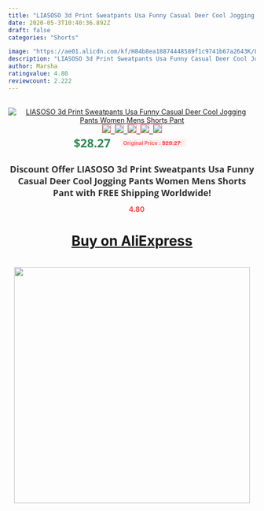 ```yaml
---
title: "LIASOSO 3d Print Sweatpants Usa Funny Casual Deer Cool Jogging Pants Women Mens Shorts  Pant"
date: 2020-05-3T10:40:36.892Z
draft: false
categories: "Shorts"

image: "https://ae01.alicdn.com/kf/H84b8ea18874448589f1c9741b67a2643K/LIASOSO-3d-Print-Sweatpants-Usa-Funny-Casual-Deer-Cool-Jogging-Pants-Women-Mens-Shorts-Pant.jpg"
description: "LIASOSO 3d Print Sweatpants Usa Funny Casual Deer Cool Jogging Pants Women Mens Shorts  Pant"
author: Marsha
ratingvalue: 4.80
reviewcount: 2.222
---
```

<br>
<div style="text-align: center;">
<a href="https://s.click.aliexpress.com/e/_99FpA5" target="_blank" rel="nofollow noopener noreferrer"><img alt="LIASOSO 3d Print Sweatpants Usa Funny Casual Deer Cool Jogging Pants Women Mens Shorts  Pant" class="magnifier-image" src="https://ae01.alicdn.com/kf/H84b8ea18874448589f1c9741b67a2643K/LIASOSO-3d-Print-Sweatpants-Usa-Funny-Casual-Deer-Cool-Jogging-Pants-Women-Mens-Shorts-Pant.jpg_640x640.jpg">
<br>
<img style="border:1px solid salmon" src="https://ae01.alicdn.com/kf/H84b8ea18874448589f1c9741b67a2643K/LIASOSO-3d-Print-Sweatpants-Usa-Funny-Casual-Deer-Cool-Jogging-Pants-Women-Mens-Shorts-Pant.jpg_120x120.jpg">&nbsp;&nbsp;<img style="border:1px solid salmon" src="https://ae01.alicdn.com/kf/Hf27f5bb827604ca1a90b31be717f9b6a0/LIASOSO-3d-Print-Sweatpants-Usa-Funny-Casual-Deer-Cool-Jogging-Pants-Women-Mens-Shorts-Pant.jpg_120x120.jpg">&nbsp;&nbsp;<img style="border:1px solid salmon" src="https://ae01.alicdn.com/kf/H1239ce6e4b4547cc99cb65e18e915f91K/LIASOSO-3d-Print-Sweatpants-Usa-Funny-Casual-Deer-Cool-Jogging-Pants-Women-Mens-Shorts-Pant.jpg_120x120.jpg">&nbsp;&nbsp;<img style="border:1px solid salmon" src="https://ae01.alicdn.com/kf/Hd66092d3e5a04584a2f05574882a0c1fN/LIASOSO-3d-Print-Sweatpants-Usa-Funny-Casual-Deer-Cool-Jogging-Pants-Women-Mens-Shorts-Pant.jpg_120x120.jpg">&nbsp;&nbsp;<img style="border:1px solid salmon" src="https://ae01.alicdn.com/kf/H24e8461f9aa34067bb30ad3afa014406U/LIASOSO-3d-Print-Sweatpants-Usa-Funny-Casual-Deer-Cool-Jogging-Pants-Women-Mens-Shorts-Pant.jpg_120x120.jpg"></a></div><br0>
<div style="text-align: center;"><span style="background-color: white; border: 0px; box-sizing: border-box; color: seagreen; display: inline-block; font-family: &quot;open sans&quot; , &quot;arial&quot; , &quot;helvetica&quot; , sans-serif , &quot;heiti&quot;; font-size: 24px; font-stretch: inherit; font-weight: 700; line-height: inherit; margin: 0px 10px 0px 0px; padding: 0px; vertical-align: middle;">$28.27 </span>
<span style="background: rgb(255 , 241 , 241); border-radius: 3px; border: 0px; box-sizing: border-box; color: #ff4747; display: inline-block; font-family: inherit; font-size: 12px; font-stretch: inherit; font-style: inherit; font-variant: inherit; font-weight: 600; line-height: inherit; margin: 0px; padding: 2px 5px; transform: scale(0.9); vertical-align: middle;">Original Price : <b style="text-decoration: line-through;">$28.27 </b> &nbsp;&nbsp;</span></div>
<h1 style="color: #333333; display: inline-block; font-family: &quot;open sans&quot; , &quot;arial&quot; , &quot;helvetica&quot; , sans-serif , &quot;heiti&quot;; font-size: 18px; font-stretch: inherit; font-weight: 700; text-align: center;">Discount Offer LIASOSO 3d Print Sweatpants Usa Funny Casual Deer Cool Jogging Pants Women Mens Shorts  Pant with FREE Shipping Worldwide!</h1>
<div style="color: #ff4747; text-align: center;">
<img src="https://4.bp.blogspot.com/-M0ZcTcb-5uY/XleCXlxnR4I/AAAAAAAAAEc/OrjgMkXV1oMQFaCRZj5HQwOCBcu3w1FegCPcBGAYYCw/s1600/star.png" style="height: 15px;">&nbsp;<b>4.80</b></div>
<div class="button_cont" align="center"><a class="buynow_a" href="https://s.click.aliexpress.com/e/_99FpA5" target="_blank" rel="nofollow noopener noreferrer"><H1>Buy on AliExpress</H1></a></div><br>
<div class="separator" style="clear: both; text-align: center;">
<img src="https://lh3.googleusercontent.com/-pTy5HemUv9M/XlePHvY0dAI/AAAAAAAAAE4/0nX5iRUoIWY8eMW9Dpxeirr157OZliDIgCLcBGAsYHQ/s1600/badge.gif" width="480">
</div>
